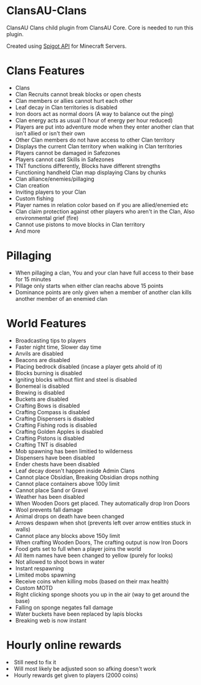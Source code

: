 # ClansAU-Clans
ClansAU Clans child plugin from ClansAU Core. Core is needed to run this plugin.

Created using <a href="https://spigotmc.org" target="_blank">Spigot API</a> for Minecraft Servers.

# Clans Features
<ul>
<li>Clans</li>
<li>Clan Recruits cannot break blocks or open chests</li>
<li>Clan members or allies cannot hurt each other</li>
<li>Leaf decay in Clan territories is disabled</li>
<li>Iron doors act as normal doors (A way to balance out the ping)</li>
<li>Clan energy acts as usual (1 hour of energy per hour reduced)</li>
<li>Players are put into adventure mode when they enter another clan that isn't allied or isn't their own</li>
<li>Other Clan members do not have access to other Clan territory</li>
<li>Displays the current Clan territory when walking in Clan territories</li>
<li>Players cannot be damaged in Safezones</li>
<li>Players cannot cast Skills in Safezones</li>
<li>TNT functions differently, Blocks have different strengths</li>
<li>Functioning handheld Clan map displaying Clans by chunks</li>
<li>Clan alliance/enemies/pillaging</li>
<li>Clan creation</li>
<li>Inviting players to your Clan</li>
<li>Custom fishing</li>
<li>Player names in relation color based on if you are allied/enemied etc</li>
<li>Clan claim protection against other players who aren't in the Clan, Also environmental grief (fire)</li>
<li>Cannot use pistons to move blocks in Clan territory</li>
<li>And more</li>
</ul>

# Pillaging
<ul>
<li>When pillaging a clan, You and your clan have full access to their base for 15 minutes</li>
<li>Pillage only starts when either clan reachs above 15 points</li>
<li>Dominance points are only given when a member of another clan kills another member of an enemied clan</li>
</ul>

# World Features
<ul>
<li>Broadcasting tips to players</li>
<li>Faster night time, Slower day time</li>
<li>Anvils are disabled</li>
<li>Beacons are disabled</li>
<li>Placing bedrock disabled (incase a player gets ahold of it)</li>
<li>Blocks burning is disabled</li>
<li>Igniting blocks without flint and steel is disabled </li>
<li>Bonemeal is disabled</li>
<li>Brewing is disabled</li>
<li>Buckets are disabled</li>
<li>Crafting Bows is disabled</li>
<li>Crafting Compass is disabled</li>
<li>Crafting Dispensers is disabled</li>
<li>Crafting Fishing rods is disabled</li>
<li>Crafting Golden Apples is disabled</li>
<li>Crafting Pistons is disabled</li>
<li>Crafting TNT is disabled</li>
<li>Mob spawning has been limitied to wilderness</li>
<li>Dispensers have been disabled</li>
<li>Ender chests have been disabled</li>
<li>Leaf decay doesn't happen inside Admin Clans</li>
<li>Cannot place Obsidian, Breaking Obsidian drops nothing</li>
<li>Cannot place containers above 100y limit</li>
<li>Cannot place Sand or Gravel</li>
<li>Weather has been disabled</li>
<li>When Wooden Doors get placed. They automatically drop Iron Doors</li>
<li>Wool prevents fall damage</li>
<li>Animal drops on death have been changed</li>
<li>Arrows despawn when shot (prevents left over arrow entities stuck in walls)</li>
<li>Cannot place any blocks above 150y limit</li>
<li>When crafting Wooden Doors, The crafting output is now Iron Doors</li>
<li>Food gets set to full when a player joins the world</li>
<li>All item names have been changed to yellow (purely for looks)</li>
<li>Not allowed to shoot bows in water</li>
<li>Instant respawning</li>
<li>Limited mobs spawning</li>
<li>Receive coins when killing mobs (based on their max health)</li>
<li>Custom MOTD</li>
<li>Right clicking sponge shoots you up in the air (way to get around the base)</li>
<li>Falling on sponge negates fall damage</li>
<li>Water buckets have been replaced by lapis blocks</li>
<li>Breaking web is now instant</li>
</ul>

# Hourly online rewards
<li>Still need to fix it</li>
<li>Will most likely be adjusted soon so afking doesn't work</li>

<li>Hourly rewards get given to players (2000 coins)</li>
</ul>
